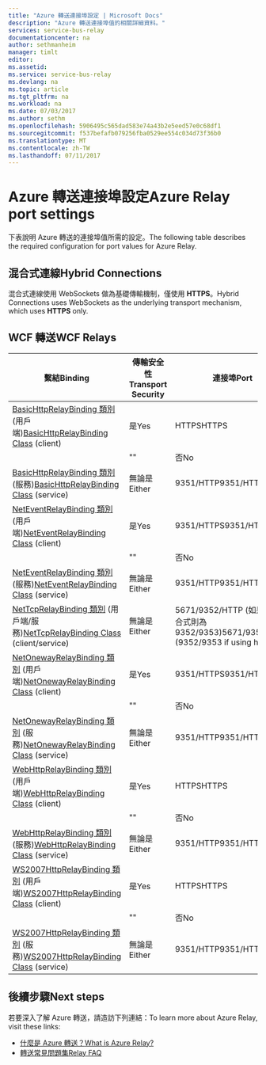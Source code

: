```yaml
---
title: "Azure 轉送連接埠設定 | Microsoft Docs"
description: "Azure 轉送連接埠值的相關詳細資料。"
services: service-bus-relay
documentationcenter: na
author: sethmanheim
manager: timlt
editor: 
ms.assetid: 
ms.service: service-bus-relay
ms.devlang: na
ms.topic: article
ms.tgt_pltfrm: na
ms.workload: na
ms.date: 07/03/2017
ms.author: sethm
ms.openlocfilehash: 5906495c565dad583e74a43b2e5eed57e0c68df1
ms.sourcegitcommit: f537befafb079256fba0529ee554c034d73f36b0
ms.translationtype: MT
ms.contentlocale: zh-TW
ms.lasthandoff: 07/11/2017
---
```

# <a name="azure-relay-port-settings"></a><span data-ttu-id="3c413-103">Azure 轉送連接埠設定</span><span class="sxs-lookup"><span data-stu-id="3c413-103">Azure Relay port settings</span></span>

<span data-ttu-id="3c413-104">下表說明 Azure 轉送的連接埠值所需的設定。</span><span class="sxs-lookup"><span data-stu-id="3c413-104">The following table describes the required configuration for port values for Azure Relay.</span></span>

## <a name="hybrid-connections"></a><span data-ttu-id="3c413-105">混合式連線</span><span class="sxs-lookup"><span data-stu-id="3c413-105">Hybrid Connections</span></span>
<span data-ttu-id="3c413-106">混合式連線使用 WebSockets 做為基礎傳輸機制，僅使用 **HTTPS**。</span><span class="sxs-lookup"><span data-stu-id="3c413-106">Hybrid Connections uses WebSockets as the underlying transport mechanism, which uses **HTTPS** only.</span></span> 

## <a name="wcf-relays"></a><span data-ttu-id="3c413-107">WCF 轉送</span><span class="sxs-lookup"><span data-stu-id="3c413-107">WCF Relays</span></span>
  
|<span data-ttu-id="3c413-108">繫結</span><span class="sxs-lookup"><span data-stu-id="3c413-108">Binding</span></span>|<span data-ttu-id="3c413-109">傳輸安全性</span><span class="sxs-lookup"><span data-stu-id="3c413-109">Transport Security</span></span>|<span data-ttu-id="3c413-110">連接埠</span><span class="sxs-lookup"><span data-stu-id="3c413-110">Port</span></span>|  
|-------------|------------------------|----------|  
|<span data-ttu-id="3c413-111">[BasicHttpRelayBinding 類別](/dotnet/api/microsoft.servicebus.basichttprelaybinding) (用戶端)</span><span class="sxs-lookup"><span data-stu-id="3c413-111">[BasicHttpRelayBinding Class](/dotnet/api/microsoft.servicebus.basichttprelaybinding) (client)</span></span>|<span data-ttu-id="3c413-112">是</span><span class="sxs-lookup"><span data-stu-id="3c413-112">Yes</span></span>|<span data-ttu-id="3c413-113">HTTPS</span><span class="sxs-lookup"><span data-stu-id="3c413-113">HTTPS</span></span>| 
| |<span data-ttu-id="3c413-114">"</span><span class="sxs-lookup"><span data-stu-id="3c413-114">"</span></span> |<span data-ttu-id="3c413-115">否</span><span class="sxs-lookup"><span data-stu-id="3c413-115">No</span></span>|<span data-ttu-id="3c413-116">HTTP</span><span class="sxs-lookup"><span data-stu-id="3c413-116">HTTP</span></span>|  
|<span data-ttu-id="3c413-117">[BasicHttpRelayBinding 類別](/dotnet/api/microsoft.servicebus.basichttprelaybinding) (服務)</span><span class="sxs-lookup"><span data-stu-id="3c413-117">[BasicHttpRelayBinding Class](/dotnet/api/microsoft.servicebus.basichttprelaybinding) (service)</span></span>|<span data-ttu-id="3c413-118">無論是</span><span class="sxs-lookup"><span data-stu-id="3c413-118">Either</span></span>|<span data-ttu-id="3c413-119">9351/HTTP</span><span class="sxs-lookup"><span data-stu-id="3c413-119">9351/HTTP</span></span>|  
|<span data-ttu-id="3c413-120">[NetEventRelayBinding 類別](/dotnet/api/microsoft.servicebus.neteventrelaybinding) (用戶端)</span><span class="sxs-lookup"><span data-stu-id="3c413-120">[NetEventRelayBinding Class](/dotnet/api/microsoft.servicebus.neteventrelaybinding) (client)</span></span>|<span data-ttu-id="3c413-121">是</span><span class="sxs-lookup"><span data-stu-id="3c413-121">Yes</span></span>|<span data-ttu-id="3c413-122">9351/HTTPS</span><span class="sxs-lookup"><span data-stu-id="3c413-122">9351/HTTPS</span></span>|  
||<span data-ttu-id="3c413-123">"</span><span class="sxs-lookup"><span data-stu-id="3c413-123">"</span></span> |<span data-ttu-id="3c413-124">否</span><span class="sxs-lookup"><span data-stu-id="3c413-124">No</span></span>|<span data-ttu-id="3c413-125">9350/HTTP</span><span class="sxs-lookup"><span data-stu-id="3c413-125">9350/HTTP</span></span>|  
|<span data-ttu-id="3c413-126">[NetEventRelayBinding 類別](/dotnet/api/microsoft.servicebus.neteventrelaybinding) (服務)</span><span class="sxs-lookup"><span data-stu-id="3c413-126">[NetEventRelayBinding Class](/dotnet/api/microsoft.servicebus.neteventrelaybinding) (service)</span></span>|<span data-ttu-id="3c413-127">無論是</span><span class="sxs-lookup"><span data-stu-id="3c413-127">Either</span></span>|<span data-ttu-id="3c413-128">9351/HTTP</span><span class="sxs-lookup"><span data-stu-id="3c413-128">9351/HTTP</span></span>|  
|<span data-ttu-id="3c413-129">[NetTcpRelayBinding 類別](/dotnet/api/microsoft.servicebus.nettcprelaybinding) (用戶端/服務)</span><span class="sxs-lookup"><span data-stu-id="3c413-129">[NetTcpRelayBinding Class](/dotnet/api/microsoft.servicebus.nettcprelaybinding) (client/service)</span></span>|<span data-ttu-id="3c413-130">無論是</span><span class="sxs-lookup"><span data-stu-id="3c413-130">Either</span></span>|<span data-ttu-id="3c413-131">5671/9352/HTTP (如果使用混合式則為 9352/9353)</span><span class="sxs-lookup"><span data-stu-id="3c413-131">5671/9352/HTTP (9352/9353 if using hybrid)</span></span>|  
|<span data-ttu-id="3c413-132">[NetOnewayRelayBinding 類別](/dotnet/api/microsoft.servicebus.netonewayrelaybinding) (用戶端)</span><span class="sxs-lookup"><span data-stu-id="3c413-132">[NetOnewayRelayBinding Class](/dotnet/api/microsoft.servicebus.netonewayrelaybinding) (client)</span></span>|<span data-ttu-id="3c413-133">是</span><span class="sxs-lookup"><span data-stu-id="3c413-133">Yes</span></span>|<span data-ttu-id="3c413-134">9351/HTTPS</span><span class="sxs-lookup"><span data-stu-id="3c413-134">9351/HTTPS</span></span>|  
||<span data-ttu-id="3c413-135">"</span><span class="sxs-lookup"><span data-stu-id="3c413-135">"</span></span> |<span data-ttu-id="3c413-136">否</span><span class="sxs-lookup"><span data-stu-id="3c413-136">No</span></span>|<span data-ttu-id="3c413-137">9350/HTTP</span><span class="sxs-lookup"><span data-stu-id="3c413-137">9350/HTTP</span></span>|  
|<span data-ttu-id="3c413-138">[NetOnewayRelayBinding 類別](/dotnet/api/microsoft.servicebus.netonewayrelaybinding) (服務)</span><span class="sxs-lookup"><span data-stu-id="3c413-138">[NetOnewayRelayBinding Class](/dotnet/api/microsoft.servicebus.netonewayrelaybinding) (service)</span></span>|<span data-ttu-id="3c413-139">無論是</span><span class="sxs-lookup"><span data-stu-id="3c413-139">Either</span></span>|<span data-ttu-id="3c413-140">9351/HTTP</span><span class="sxs-lookup"><span data-stu-id="3c413-140">9351/HTTP</span></span>|  
|<span data-ttu-id="3c413-141">[WebHttpRelayBinding 類別](/dotnet/api/microsoft.servicebus.webhttprelaybinding) (用戶端)</span><span class="sxs-lookup"><span data-stu-id="3c413-141">[WebHttpRelayBinding Class](/dotnet/api/microsoft.servicebus.webhttprelaybinding) (client)</span></span>|<span data-ttu-id="3c413-142">是</span><span class="sxs-lookup"><span data-stu-id="3c413-142">Yes</span></span>|<span data-ttu-id="3c413-143">HTTPS</span><span class="sxs-lookup"><span data-stu-id="3c413-143">HTTPS</span></span>|  
||<span data-ttu-id="3c413-144">"</span><span class="sxs-lookup"><span data-stu-id="3c413-144">"</span></span> |<span data-ttu-id="3c413-145">否</span><span class="sxs-lookup"><span data-stu-id="3c413-145">No</span></span>|<span data-ttu-id="3c413-146">HTTP</span><span class="sxs-lookup"><span data-stu-id="3c413-146">HTTP</span></span>|  
|<span data-ttu-id="3c413-147">[WebHttpRelayBinding 類別](/dotnet/api/microsoft.servicebus.webhttprelaybinding) (服務)</span><span class="sxs-lookup"><span data-stu-id="3c413-147">[WebHttpRelayBinding Class](/dotnet/api/microsoft.servicebus.webhttprelaybinding) (service)</span></span>|<span data-ttu-id="3c413-148">無論是</span><span class="sxs-lookup"><span data-stu-id="3c413-148">Either</span></span>|<span data-ttu-id="3c413-149">9351/HTTP</span><span class="sxs-lookup"><span data-stu-id="3c413-149">9351/HTTP</span></span>|  
|<span data-ttu-id="3c413-150">[WS2007HttpRelayBinding 類別](/dotnet/api/microsoft.servicebus.ws2007httprelaybinding) (用戶端)</span><span class="sxs-lookup"><span data-stu-id="3c413-150">[WS2007HttpRelayBinding Class](/dotnet/api/microsoft.servicebus.ws2007httprelaybinding) (client)</span></span>|<span data-ttu-id="3c413-151">是</span><span class="sxs-lookup"><span data-stu-id="3c413-151">Yes</span></span>|<span data-ttu-id="3c413-152">HTTPS</span><span class="sxs-lookup"><span data-stu-id="3c413-152">HTTPS</span></span>|  
||<span data-ttu-id="3c413-153">"</span><span class="sxs-lookup"><span data-stu-id="3c413-153">"</span></span> |<span data-ttu-id="3c413-154">否</span><span class="sxs-lookup"><span data-stu-id="3c413-154">No</span></span>|<span data-ttu-id="3c413-155">HTTP</span><span class="sxs-lookup"><span data-stu-id="3c413-155">HTTP</span></span>|  
|<span data-ttu-id="3c413-156">[WS2007HttpRelayBinding 類別](/dotnet/api/microsoft.servicebus.ws2007httprelaybinding) (服務)</span><span class="sxs-lookup"><span data-stu-id="3c413-156">[WS2007HttpRelayBinding Class](/dotnet/api/microsoft.servicebus.ws2007httprelaybinding) (service)</span></span>|<span data-ttu-id="3c413-157">無論是</span><span class="sxs-lookup"><span data-stu-id="3c413-157">Either</span></span>|<span data-ttu-id="3c413-158">9351/HTTP</span><span class="sxs-lookup"><span data-stu-id="3c413-158">9351/HTTP</span></span>|

## <a name="next-steps"></a><span data-ttu-id="3c413-159">後續步驟</span><span class="sxs-lookup"><span data-stu-id="3c413-159">Next steps</span></span>
<span data-ttu-id="3c413-160">若要深入了解 Azure 轉送，請造訪下列連結：</span><span class="sxs-lookup"><span data-stu-id="3c413-160">To learn more about Azure Relay, visit these links:</span></span>
* [<span data-ttu-id="3c413-161">什麼是 Azure 轉送？</span><span class="sxs-lookup"><span data-stu-id="3c413-161">What is Azure Relay?</span></span>](relay-what-is-it.md)
* [<span data-ttu-id="3c413-162">轉送常見問題集</span><span class="sxs-lookup"><span data-stu-id="3c413-162">Relay FAQ</span></span>](relay-faq.md)